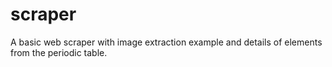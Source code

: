 scraper
=======

A basic web scraper with image extraction example and details of elements from the periodic table.
